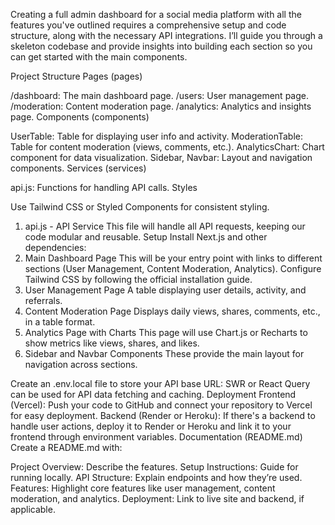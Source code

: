 Creating a full admin dashboard for a social media platform with all the features you've outlined requires a comprehensive setup and code structure, along with the necessary API integrations. I’ll guide you through a skeleton codebase and provide insights into building each section so you can get started with the main components.

Project Structure
Pages (pages)

/dashboard: The main dashboard page.
/users: User management page.
/moderation: Content moderation page.
/analytics: Analytics and insights page.
Components (components)

UserTable: Table for displaying user info and activity.
ModerationTable: Table for content moderation (views, comments, etc.).
AnalyticsChart: Chart component for data visualization.
Sidebar, Navbar: Layout and navigation components.
Services (services)

api.js: Functions for handling API calls.
Styles

Use Tailwind CSS or Styled Components for consistent styling.
1. api.js - API Service
This file will handle all API requests, keeping our code modular and reusable.
Setup
Install Next.js and other dependencies:
2. Main Dashboard Page
This will be your entry point with links to different sections (User Management, Content Moderation, Analytics).
Configure Tailwind CSS by following the official installation guide.
3. User Management Page
A table displaying user details, activity, and referrals.
4. Content Moderation Page
Displays daily views, shares, comments, etc., in a table format.
5. Analytics Page with Charts
This page will use Chart.js or Recharts to show metrics like views, shares, and likes.
6. Sidebar and Navbar Components
These provide the main layout for navigation across sections.


Create an .env.local file to store your API base URL:
SWR or React Query can be used for API data fetching and caching.
Deployment
Frontend (Vercel):
Push your code to GitHub and connect your repository to Vercel for easy deployment.
Backend (Render or Heroku):
If there's a backend to handle user actions, deploy it to Render or Heroku and link it to your frontend through environment variables.
Documentation (README.md)
Create a README.md with:

Project Overview: Describe the features.
Setup Instructions: Guide for running locally.
API Structure: Explain endpoints and how they’re used.
Features: Highlight core features like user management, content moderation, and analytics.
Deployment: Link to live site and backend, if applicable.

